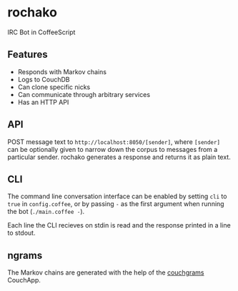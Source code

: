 rochako
=======

IRC Bot in CoffeeScript

Features
--------

- Responds with Markov chains
- Logs to CouchDB
- Can clone specific nicks
- Can communicate through arbitrary services
- Has an HTTP API

API
---

POST message text to `http://localhost:8050/[sender]`, where `[sender]` can be
optionally given to narrow down the corpus to messages from a particular sender.
rochako generates a response and returns it as plain text.

CLI
---

The command line conversation interface can be enabled by setting `cli` to
`true` in `config.coffee`, or by passing `-` as the first argument when running
the bot (`./main.coffee -`).

Each line the CLI recieves on stdin is read and the response printed in a line to stdout.

ngrams
------

The Markov chains are generated with the help of the [couchgrams](https://github.com/clehner/couchgrams) CouchApp.

